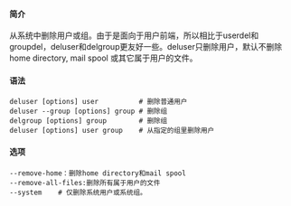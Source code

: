 #### 简介

从系统中删除用户或组。由于是面向于用户前端，所以相比于userdel和groupdel，deluser和delgroup更友好一些。deluser只删除用户，默认不删除home directory, mail spool 或其它属于用户的文件。

#### 语法

```
deluser [options] user			# 删除普通用户
deluser --group [options] group	# 删除组
delgroup [options] group		# 删除组
deluser [options] user group	# 从指定的组里删除用户
```

#### 选项

```
--remove-home：删除home directory和mail spool
--remove-all-files:删除所有属于用户的文件
--system	# 仅删除系统用户或系统组。
```

